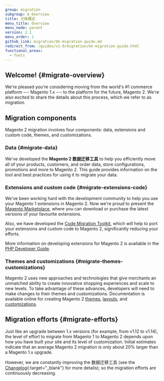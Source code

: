 ```yaml
---
group: migration
subgroup: A_Overview
title: 迁移概述
menu_title: Overview
menu_node: parent
version: 2.1
menu_order: 1
github_link: migration/bk-migration-guide.md
redirect_from: /guides/v1.0/migration/bk-migration-guide.html
functional_areas:
  - Tools
---
```


## Welcome! {#migrate-overview}

We're pleased you're considering moving from the world's #1 commerce platform --- Magento 1.x --- to the platform for the future, Magento 2. We're also excited to share the details about this process, which we refer to as migration.

## Migration components

Magento 2 migration involves four components: data, extensions and custom code, themes, and customizations.

### Data {#migrate-data}
We've developed the **Magento 2 数据迁移工具** to help you efficiently move all of your products, customers, and order data, store configurations, promotions and more to Magento 2. This guide provides information on the tool and best practices for using it to migrate your data.

### Extensions and custom code {#migrate-extensions-code}
We've been working hard with the development community to help you use your Magento 1 extensions in Magento 2. Now we're proud to present the <a href="https://marketplace.magento.com/" target="_blank">Magento Marketplace</a>, where you can download or purchase the latest versions of your favourite extensions.

Also, we have developed the <a href="https://github.com/magento/code-migration" target="_blank">Code Migration Toolkit</a>, which will help to port your extensions and custom code to Magento 2, significantly reducing your efforts.

More information on developing extensions for Magento 2 is available in the <a href="{{ page.baseurl }}/extension-dev-guide/bk-extension-dev-guide.html" target="_blank">PHP Developer Guide</a>.

### Themes and customizations {#migrate-themes-customizations}

Magento 2 uses new approaches and technologies that give merchants an unmatched ability to create innovative shopping experiences and scale to new levels. To take advantage of these advances, developers will need to make changes to their themes and customizations. Documentation is available online for creating Magento 2 <a href="{{ page.baseurl }}/frontend-dev-guide/themes/theme-general.html" target="_blank">themes</a>, <a href="{{ page.baseurl }}/frontend-dev-guide/layouts/layout-overview.html" target="_blank">layouts</a>, and <a href="{{ page.baseurl }}/frontend-dev-guide/layouts/xml-manage.html" target="_blank">customizations</a>.

## Migration efforts {#migrate-efforts}

Just like an upgrade between 1.x versions (for example, from v1.12 to v1.14), the level of effort to migrate from Magento 1 to Magento 2 depends upon how you have built your site and its level of customization. Initial estimates indicate that an average Magento 2 migration is only about 20% larger than a Magento 1.x upgrade.

However, we are constantly improving the 数据迁移工具 (see the [Changelog](https://github.com/magento/data-migration-tool/blob/master/CHANGELOG.md){:target="_blank"} for more details); so the migration efforts are continuously decreasing.
